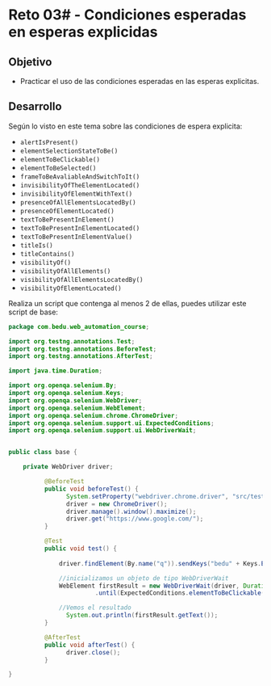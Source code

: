 # Reto 03# - Condiciones esperadas en esperas explicidas

## Objetivo

* Practicar el uso de las condiciones esperadas en las esperas explicitas.

## Desarrollo

Según lo visto en este tema sobre las condiciones de espera explicita:

- `alertIsPresent()`
- `elementSelectionStateToBe()`
- `elementToBeClickable()`
- `elementToBeSelected()`
- `frameToBeAvaliableAndSwitchToIt()`
- `invisibilityOfTheElementLocated()`
- `invisibilityOfElementWithText()`
- `presenceOfAllElementsLocatedBy()`
- `presenceOfElementLocated()`
- `textToBePresentInElement()`
- `textToBePresentInElementLocated()`
- `textToBePresentInElementValue()`
- `titleIs()`
- `titleContains()`
- `visibilityOf()`
- `visibilityOfAllElements()`
- `visibilityOfAllElementsLocatedBy()`
- `visibilityOfElementLocated()`

Realiza un script que contenga al menos 2 de ellas, puedes utilizar este script de base: 

```Java
package com.bedu.web_automation_course;

import org.testng.annotations.Test;
import org.testng.annotations.BeforeTest;
import org.testng.annotations.AfterTest;

import java.time.Duration;

import org.openqa.selenium.By;
import org.openqa.selenium.Keys;
import org.openqa.selenium.WebDriver;
import org.openqa.selenium.WebElement;
import org.openqa.selenium.chrome.ChromeDriver;
import org.openqa.selenium.support.ui.ExpectedConditions;
import org.openqa.selenium.support.ui.WebDriverWait;


public class base {

	private WebDriver driver;

		  @BeforeTest
		  public void beforeTest() {
				System.setProperty("webdriver.chrome.driver", "src/test/resources/webdrivers/chromedriver");
				driver = new ChromeDriver();
				driver.manage().window().maximize();
				driver.get("https://www.google.com/");				
		  }

		  @Test
		  public void test() {
			  
			  driver.findElement(By.name("q")).sendKeys("bedu" + Keys.ENTER);  //Keys.ENTER simula un enter, proviene de la clase Keys

			  //inicializamos un objeto de tipo WebDriverWait
			  WebElement firstResult = new WebDriverWait(driver, Duration.ofSeconds(10))
				        .until(ExpectedConditions.elementToBeClickable(By.xpath("//input[@type='submit']"))); //este elemento no esta en la pantalla asi que generara un TimeoutException

			  //Vemos el resultado
				System.out.println(firstResult.getText());
		  }

		  @AfterTest
		  public void afterTest() {
			  	driver.close();
		  }

}
```
